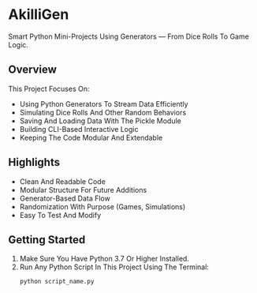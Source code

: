 # AkilliGen

Smart Python Mini-Projects Using Generators — From Dice Rolls To Game Logic.

## Overview

This Project Focuses On:

- Using Python Generators To Stream Data Efficiently
- Simulating Dice Rolls And Other Random Behaviors
- Saving And Loading Data With The Pickle Module
- Building CLI-Based Interactive Logic
- Keeping The Code Modular And Extendable

## Highlights

- Clean And Readable Code
- Modular Structure For Future Additions
- Generator-Based Data Flow
- Randomization With Purpose (Games, Simulations)
- Easy To Test And Modify

## Getting Started

1. Make Sure You Have Python 3.7 Or Higher Installed.
2. Run Any Python Script In This Project Using The Terminal:
   ```bash
   python script_name.py

